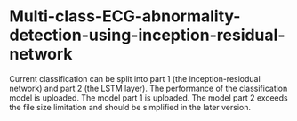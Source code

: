 # Multi-class-ECG-abnormality-detection-using-inception-residual-network
Current classification can be split into part 1 (the inception-resiodual network) and part 2 (the LSTM layer).
The performance of the classification model is uploaded.
The model part 1 is uploaded.
The model part 2 exceeds the file size limitation and should be simplified in the later version.
